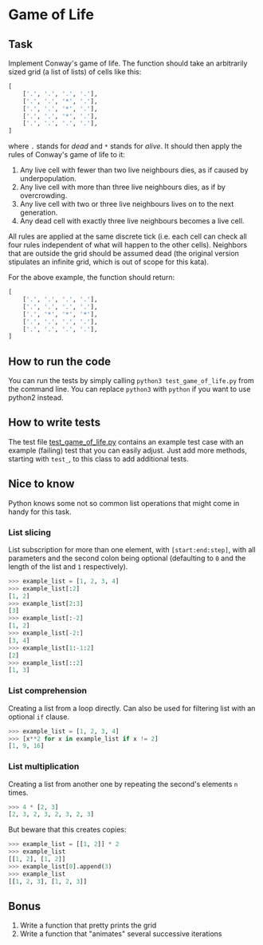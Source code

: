 # Game of Life

## Task
Implement Conway's game of life. The function should take an arbitrarily sized grid (a list of lists) of cells like this:
```python
[
    ['.', '.', '.', '.'],
    ['.', '.', '*', '.'],
    ['.', '.', '*', '.'],
    ['.', '.', '*', '.'],
    ['.', '.', '.', '.'],
]
```
where `.` stands for _dead_ and `*` stands for _alive_. It should then apply the rules of Conway's game of life to it:

1. Any live cell with fewer than two live neighbours dies, as if caused by underpopulation.
2. Any live cell with more than three live neighbours dies, as if by overcrowding.
3. Any live cell with two or three live neighbours lives on to the next generation.
4. Any dead cell with exactly three live neighbours becomes a live cell.

All rules are applied at the same discrete tick (i.e. each cell can check all four rules independent of what will happen to the other cells). Neighbors that are outside the grid should be assumed dead (the original version stipulates an infinite grid, which is out of scope for this kata).

For the above example, the function should return:
```python
[
    ['.', '.', '.', '.'],
    ['.', '.', '.', '.'],
    ['.', '*', '*', '*'],
    ['.', '.', '.', '.'],
    ['.', '.', '.', '.'],
]
```

## How to run the code
You can run the tests by simply calling `python3 test_game_of_life.py` from the command line. You can replace `python3` with `python` if you want to use python2 instead.

## How to write tests
The test file [test_game_of_life.py](test_game_of_life.py) contains an example test case with an example (failing) test that you can easily adjust. Just add more methods, starting with `test_`, to this class to add additional tests.

## Nice to know
Python knows some not so common list operations that might come in handy for this task.

### List slicing
List subscription for more than one element, with `[start:end:step]`, with all parameters and the second colon being optional (defaulting to `0` and the length of the list and `1` respectively).
```python
>>> example_list = [1, 2, 3, 4]
>>> example_list[:2]
[1, 2]
>>> example_list[2:3]
[3]
>>> example_list[:-2]
[1, 2]
>>> example_list[-2:]
[3, 4]
>>> example_list[1:-1:2]
[2]
>>> example_list[::2]
[1, 3]
```

### List comprehension
Creating a list from a loop directly. Can also be used for filtering list with an optional `if` clause.
```python
>>> example_list = [1, 2, 3, 4]
>>> [x**2 for x in example_list if x != 2]
[1, 9, 16]
```

### List multiplication
Creating a list from another one by repeating the second's elements `n` times.
```python
>>> 4 * [2, 3]
[2, 3, 2, 3, 2, 3, 2, 3]
```
But beware that this creates copies:
```python
>>> example_list = [[1, 2]] * 2
>>> example_list
[[1, 2], [1, 2]]
>>> example_list[0].append(3)
>>> example_list
[[1, 2, 3], [1, 2, 3]]
```

## Bonus

1. Write a function that pretty prints the grid
2. Write a function that "animates" several successive iterations
